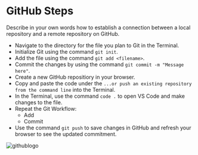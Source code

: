 # GitHub Steps

Describe in your own words how to establish a connection between a local repository and a remote repository on GitHub.
- Navigate to the directory for the file you plan to Git in the Terminal.
- Initialize Git using the command `git init`.
- Add the file using the command `git add <filename>`.
- Commit the changes by using the command `git commit -m "Message here"`.
- Create a new GitHub repositiory in your browser. 
- Copy and paste the code under the `...or push an existing repository from the command line` into the Terminal. 
- In the Terminal, use the command `code .` to open VS Code and make changes to the file. 
- Repeat the Git Workflow:
    - Add 
    - Commit
- Use the command `git push` to save changes in GitHub and refresh your browser to see the updated commitment. 

![githublogo](https://github.githubassets.com/images/modules/logos_page/GitHub-Mark.png)